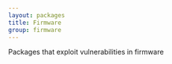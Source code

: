 ```yaml
---
layout: packages
title: Firmware
group: firmware
---
```


Packages that exploit vulnerabilities in firmware